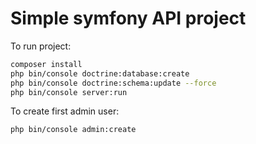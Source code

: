 Simple symfony API project
==========================

To run project:
```sh
composer install
php bin/console doctrine:database:create
php bin/console doctrine:schema:update --force
php bin/console server:run
```

To create first admin user:
```sh
php bin/console admin:create
```
